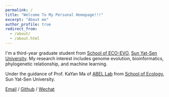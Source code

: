 ```yaml
---
permalink: /
title: "Welcome To My Personal Homepage!!!"
excerpt: "About me"
author_profile: true
redirect_from: 
  - /about/
  - /about.html
---
```



I'm a third-year graduate student from [School of ECO-EVO](https://eco.sysu.edu.cn/), [Sun Yat-Sen University](https://www.sysu.edu.cn/sysuen/). My research interest includes genome evolution, bioinformatics, phylogenetic relationship, and machine learning.

Under the guidance of Prof. KaYan Ma of [ABEL Lab](https://abel-sysu.github.io/en/) from [School of Ecology](https://eco.sysu.edu.cn/), Sun Yat-Sen University.

[Email](mailto:ziweiw1998@gmail.com) / [Github](https://github.com/ziweiwuzw/) / [Wechat](https://github.com/ziweiwuzw/Personal-Homepage/blob/master/images/WeChat-number.jpg) 


